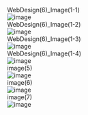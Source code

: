 WebDesign(6)_Image(1-1)<br>
![image](https://github.com/user-attachments/assets/91e98dff-18a7-4d68-9b0a-565bb9184e9d)
<br>WebDesign(6)_Image(1-2)<br>
![image](https://github.com/user-attachments/assets/df78d15a-98f9-4c24-8d8a-e516523a3235)
<br>WebDesign(6)_Image(1-3)<br>
![image](https://github.com/user-attachments/assets/e8b83e36-9b13-4139-ad4b-a8130cd2a971)
<br>WebDesign(6)_Image(1-4)<br>
![image](https://github.com/user-attachments/assets/7e87e70d-b5a5-432b-92a2-55664a94e720)
<br>image(5)<br>
![image](https://github.com/user-attachments/assets/18c071a7-b145-4e11-ae86-f5d234c7901d)
<br>image(6)<br>
![image](https://github.com/user-attachments/assets/d2c9b1fd-4dfa-496b-8021-385e754b2d4d)
<br>image(7)<br>
![image](https://github.com/user-attachments/assets/c4d485cb-a2f7-4f15-9c39-26aef77a55d3)
